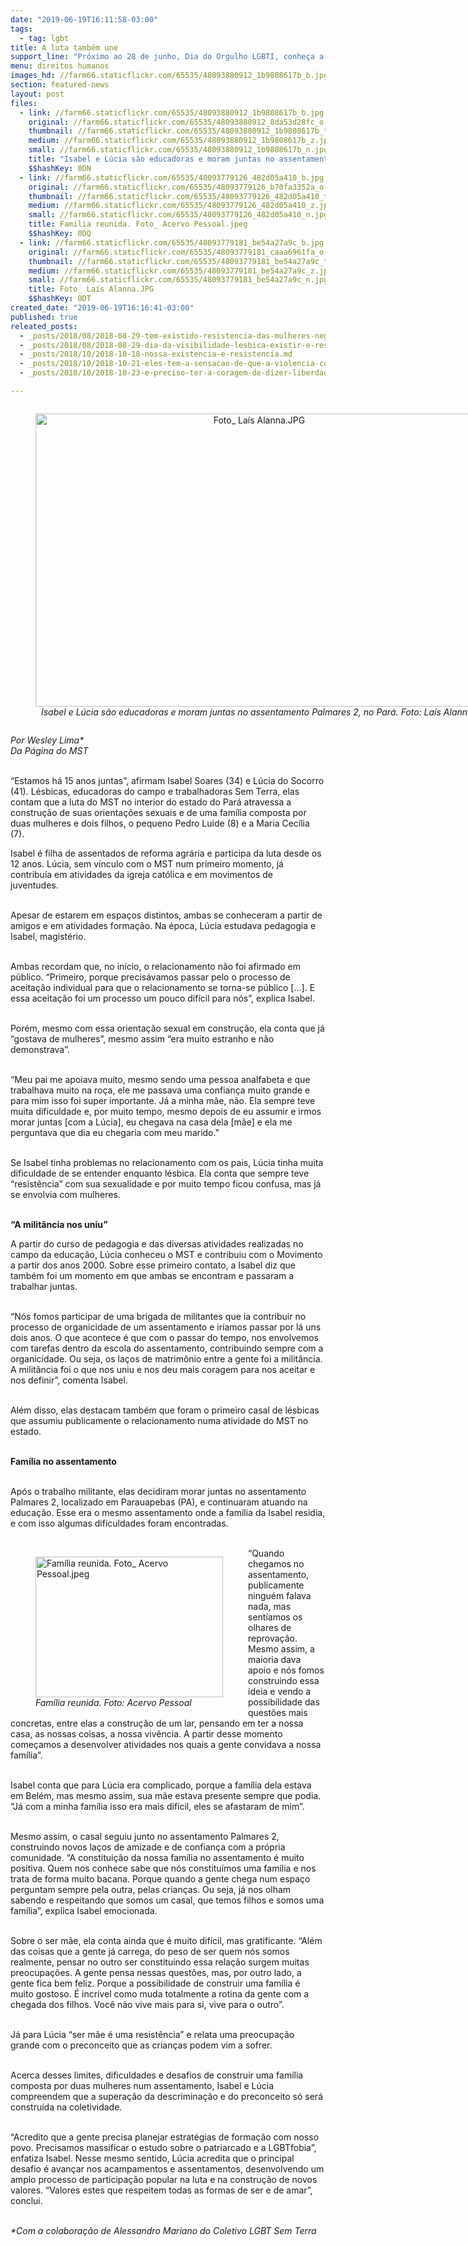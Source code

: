 ```yaml
---
date: "2019-06-19T16:11:58-03:00"
tags:
  - tag: lgbt
title: A luta também une
support_line: "Próximo ao 28 de junho, Dia do Orgulho LGBTI, conheça a história de luta, amor e resistência de Isabel e Lúcia"
menu: direitos humanos
images_hd: //farm66.staticflickr.com/65535/48093880912_1b9808617b_b.jpg
section: featured-news
layout: post
files:
  - link: //farm66.staticflickr.com/65535/48093880912_1b9808617b_b.jpg
    original: //farm66.staticflickr.com/65535/48093880912_8da53d28fc_o.jpg
    thumbnail: //farm66.staticflickr.com/65535/48093880912_1b9808617b_t.jpg
    medium: //farm66.staticflickr.com/65535/48093880912_1b9808617b_z.jpg
    small: //farm66.staticflickr.com/65535/48093880912_1b9808617b_n.jpg
    title: "Isabel e Lúcia são educadoras e moram juntas no assentamento Palmares 2, no Pará. Foto_ Laís Alanna.jpeg"
    $$hashKey: 0DN
  - link: //farm66.staticflickr.com/65535/48093779126_482d05a410_b.jpg
    original: //farm66.staticflickr.com/65535/48093779126_b70fa3352a_o.jpg
    thumbnail: //farm66.staticflickr.com/65535/48093779126_482d05a410_t.jpg
    medium: //farm66.staticflickr.com/65535/48093779126_482d05a410_z.jpg
    small: //farm66.staticflickr.com/65535/48093779126_482d05a410_n.jpg
    title: Família reunida. Foto_ Acervo Pessoal.jpeg
    $$hashKey: 0DQ
  - link: //farm66.staticflickr.com/65535/48093779181_be54a27a9c_b.jpg
    original: //farm66.staticflickr.com/65535/48093779181_caaa6961fa_o.jpg
    thumbnail: //farm66.staticflickr.com/65535/48093779181_be54a27a9c_t.jpg
    medium: //farm66.staticflickr.com/65535/48093779181_be54a27a9c_z.jpg
    small: //farm66.staticflickr.com/65535/48093779181_be54a27a9c_n.jpg
    title: Foto_ Laís Alanna.JPG
    $$hashKey: 0DT
created_date: "2019-06-19T16:16:41-03:00"
published: true
releated_posts:
  - _posts/2018/08/2018-08-29-tem-existido-resistencia-das-mulheres-negras-lesbicas-das-quebradas-diz-ativista.md
  - _posts/2018/08/2018-08-29-dia-da-visibilidade-lesbica-existir-e-resistir-pelo-direito-de-amar.md
  - _posts/2018/10/2018-10-18-nossa-existencia-e-resistencia.md
  - _posts/2018/10/2018-10-21-eles-tem-a-sensacao-de-que-a-violencia-contra-nossos-corpos-e-algo-legitimado-diz-presidenta-da-abglt.md
  - _posts/2018/10/2018-10-23-e-preciso-ter-a-coragem-de-dizer-liberdade.md

---
```

<div style="text-align:center">
<figure class="image" style="display:inline-block"><img alt="Foto_ Laís Alanna.JPG" height="469" src="//farm66.staticflickr.com/65535/48093779181_be54a27a9c_b.jpg" width="700" />
<figcaption><em>Isabel e L&uacute;cia s&atilde;o educadoras e moram juntas no assentamento Palmares 2, no Par&aacute;. Foto: La&iacute;s Alann</em></figcaption>
</figure>
</div>

<p><em>Por Wesley Lima*<br />
Da P&aacute;gina do MST</em><br />
&nbsp;</p>

<p>&ldquo;Estamos h&aacute; 15 anos juntas&rdquo;, afirmam Isabel Soares (34) e L&uacute;cia do Socorro (41). L&eacute;sbicas, educadoras do campo e trabalhadoras Sem Terra, elas contam que a luta do MST no interior do estado do Par&aacute; atravessa a constru&ccedil;&atilde;o de suas orienta&ccedil;&otilde;es sexuais e de uma fam&iacute;lia composta por duas mulheres e dois filhos, o pequeno Pedro Luide (8) e a Maria Cec&iacute;lia (7).&nbsp;</p>

<p>Isabel &eacute; filha de assentados de reforma agr&aacute;ria e participa da luta desde os 12 anos. L&uacute;cia, sem v&iacute;nculo com o MST num primeiro momento, j&aacute; contribu&iacute;a em atividades da igreja cat&oacute;lica e em movimentos de juventudes.&nbsp;<br />
&nbsp;</p>

<p>Apesar de estarem em espa&ccedil;os distintos, ambas se conheceram a partir de amigos e em atividades forma&ccedil;&atilde;o. Na &eacute;poca, L&uacute;cia estudava pedagogia e Isabel, magist&eacute;rio.<br />
&nbsp;</p>

<p>Ambas recordam que, no in&iacute;cio, o relacionamento n&atilde;o foi afirmado em p&uacute;blico. &ldquo;Primeiro, porque precis&aacute;vamos passar pelo o processo de aceita&ccedil;&atilde;o individual para que o relacionamento se torna-se p&uacute;blico [&hellip;]. E essa aceita&ccedil;&atilde;o foi um processo um pouco dif&iacute;cil para n&oacute;s&rdquo;, explica Isabel.<br />
&nbsp;</p>

<p>Por&eacute;m, mesmo com essa orienta&ccedil;&atilde;o sexual em constru&ccedil;&atilde;o, ela conta que j&aacute; &ldquo;gostava de mulheres&rdquo;, mesmo assim &ldquo;era muito estranho e n&atilde;o demonstrava&rdquo;.</p>

<p><br />
&ldquo;Meu pai me apoiava muito, mesmo sendo uma pessoa analfabeta e que trabalhava muito na ro&ccedil;a, ele me passava uma confian&ccedil;a muito grande e para mim isso foi super importante. J&aacute; a minha m&atilde;e, n&atilde;o. Ela sempre teve muita dificuldade e, por muito tempo, mesmo depois de eu assumir e irmos morar juntas [com a L&uacute;cia], eu chegava na casa dela [m&atilde;e] e ela me perguntava que dia eu chegaria com meu marido.&rdquo;</p>

<p><br />
Se Isabel tinha problemas no relacionamento com os pais, L&uacute;cia tinha muita dificuldade de se entender enquanto l&eacute;sbica. Ela conta que sempre teve &ldquo;resist&ecirc;ncia&rdquo; com sua sexualidade e por muito tempo ficou confusa, mas j&aacute; se envolvia com mulheres.</p>

<p><br />
<strong>&ldquo;A milit&acirc;ncia nos uniu&rdquo;</strong></p>

<p>A partir do curso de pedagogia e das diversas atividades realizadas no campo da educa&ccedil;&atilde;o, L&uacute;cia conheceu o MST e contribuiu com o Movimento a partir dos anos 2000. Sobre esse primeiro contato, a Isabel diz que tamb&eacute;m foi um momento em que ambas se encontram e passaram a trabalhar juntas.<br />
&nbsp;</p>

<p>&ldquo;N&oacute;s fomos participar de uma brigada de militantes que ia contribuir no processo de organicidade de um assentamento e ir&iacute;amos passar por l&aacute; uns dois anos. O que acontece &eacute; que com o passar do tempo, nos envolvemos com tarefas dentro da escola do assentamento, contribuindo sempre com a organicidade. Ou seja, os la&ccedil;os de matrim&ocirc;nio entre a gente foi a milit&acirc;ncia. A milit&acirc;ncia foi o que nos uniu e nos deu mais coragem para nos aceitar e nos definir&rdquo;, comenta Isabel.</p>

<p><br />
Al&eacute;m disso, elas destacam tamb&eacute;m que foram o primeiro casal de l&eacute;sbicas que assumiu publicamente o relacionamento numa atividade do MST no estado.</p>

<p><br />
<strong>Fam&iacute;lia no assentamento</strong></p>

<p><br />
Ap&oacute;s o trabalho militante, elas decidiram morar juntas no assentamento Palmares 2, localizado em Parauapebas (PA), e continuaram atuando na educa&ccedil;&atilde;o. Esse era o mesmo assentamento onde a fam&iacute;lia da Isabel residia, e com isso algumas dificuldades foram encontradas.&nbsp;<br />
&nbsp;</p>

<figure class="image" style="float:left"><img alt="Família reunida. Foto_ Acervo Pessoal.jpeg" height="225" src="//farm66.staticflickr.com/65535/48093779126_482d05a410_b.jpg" width="300" />
<figcaption><em>Fam&iacute;lia reunida. Foto: Acervo Pessoal</em></figcaption>
</figure>

<p>&ldquo;Quando chegamos no assentamento, publicamente ningu&eacute;m falava nada, mas sent&iacute;amos os olhares de reprova&ccedil;&atilde;o. Mesmo assim, a maioria dava apoio e n&oacute;s fomos construindo essa ideia e vendo a possibilidade das quest&otilde;es mais concretas, entre elas a constru&ccedil;&atilde;o de um lar, pensando em ter a nossa casa, as nossas coisas, a nossa viv&ecirc;ncia. A partir desse momento come&ccedil;amos a desenvolver atividades nos quais a gente convidava a nossa fam&iacute;lia&rdquo;.</p>

<p><br />
Isabel conta que para L&uacute;cia era complicado, porque a fam&iacute;lia dela estava em Bel&eacute;m, mas mesmo assim, sua m&atilde;e estava presente sempre que podia. &ldquo;J&aacute; com a minha fam&iacute;lia isso era mais dif&iacute;cil, eles se afastaram de mim&rdquo;.</p>

<p><br />
Mesmo assim, o casal seguiu junto no assentamento Palmares 2, construindo novos la&ccedil;os de amizade e de confian&ccedil;a com a pr&oacute;pria comunidade. &ldquo;A constitui&ccedil;&atilde;o da nossa fam&iacute;lia no assentamento &eacute; muito positiva. Quem nos conhece sabe que n&oacute;s constitu&iacute;mos uma fam&iacute;lia e nos trata de forma muito bacana. Porque quando a gente chega num espa&ccedil;o perguntam sempre pela outra, pelas crian&ccedil;as. Ou seja, j&aacute; nos olham sabendo e respeitando que somos um casal, que temos filhos e somos uma fam&iacute;lia&rdquo;, explica Isabel emocionada.</p>

<p><br />
Sobre o ser m&atilde;e, ela conta ainda que &eacute; muito dif&iacute;cil, mas gratificante. &ldquo;Al&eacute;m das coisas que a gente j&aacute; carrega, do peso de ser quem n&oacute;s somos realmente, pensar no outro ser constituindo essa rela&ccedil;&atilde;o surgem muitas preocupa&ccedil;&otilde;es. A gente pensa nessas quest&otilde;es, mas, por outro lado, a gente fica bem feliz. Porque a possibilidade de construir uma fam&iacute;lia &eacute; muito gostoso. &Eacute; incr&iacute;vel como muda totalmente a rotina da gente com a chegada dos filhos. Voc&ecirc; n&atilde;o vive mais para si, vive para o outro&rdquo;.&nbsp;</p>

<p><br />
J&aacute; para L&uacute;cia &ldquo;ser m&atilde;e &eacute; uma resist&ecirc;ncia&rdquo; e relata uma preocupa&ccedil;&atilde;o grande com o preconceito que as crian&ccedil;as podem vim a sofrer.&nbsp;</p>

<p><br />
Acerca desses limites, dificuldades e desafios de construir uma fam&iacute;lia composta por duas mulheres num assentamento, Isabel e L&uacute;cia compreendem que a supera&ccedil;&atilde;o da descrimina&ccedil;&atilde;o e do preconceito s&oacute; ser&aacute; constru&iacute;da na coletividade.</p>

<p><br />
&ldquo;Acredito que a gente precisa planejar estrat&eacute;gias de forma&ccedil;&atilde;o com nosso povo. Precisamos massificar o estudo sobre o patriarcado e a LGBTfobia&rdquo;, enfatiza Isabel. Nesse mesmo sentido, L&uacute;cia acredita que o principal desafio &eacute; avan&ccedil;ar nos acampamentos e assentamentos, desenvolvendo um amplo processo de participa&ccedil;&atilde;o popular na luta e na constru&ccedil;&atilde;o de novos valores. &ldquo;Valores estes que respeitem todas as formas de ser e de amar&rdquo;, conclui.</p>

<p><br />
<em>*Com a colabora&ccedil;&atilde;o de Alessandro Mariano do Coletivo LGBT Sem Terra&nbsp;</em></p>
